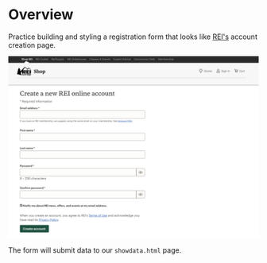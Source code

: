 # Overview

Practice building and styling a registration form that looks like [REI's](https://www.rei.com/yaRegistration?toUrl=/) account creation page.  

![image](./.assets/image.png)

The form will submit data to our `showdata.html` page.
